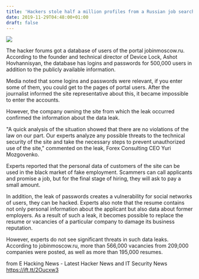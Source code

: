 ```yaml
---
title: 'Hackers stole half a million profiles from a Russian job search site'
date: 2019-11-29T04:48:00+01:00
draft: false
---
```


[![](https://1.bp.blogspot.com/-W97J3D-7j_c/XeCTzOqeyJI/AAAAAAAABRY/8iyL9Ee7eMos1UMr4y31toAnNmbbBa0eACLcBGAsYHQ/s640/security%2Bbreach.jpg)](https://1.bp.blogspot.com/-W97J3D-7j_c/XeCTzOqeyJI/AAAAAAAABRY/8iyL9Ee7eMos1UMr4y31toAnNmbbBa0eACLcBGAsYHQ/s1600/security%2Bbreach.jpg)

  
The hacker forums got a database of users of the portal jobinmoscow.ru. According to the founder and technical director of Device Lock, Ashot Hovhannisyan, the database has logins and passwords for 500,000 users in addition to the publicly available information.  
  
Media noted that some logins and passwords were relevant, if you enter some of them, you could get to the pages of portal users. After the journalist informed the site representative about this, it became impossible to enter the accounts.  
  
However, the company owning the site from which the leak occurred confirmed the information about the data leak.  
  
"A quick analysis of the situation showed that there are no violations of the law on our part. Our experts analyze any possible threats to the technical security of the site and take the necessary steps to prevent unauthorized use of the site," commented on the leak, Forex Consulting CEO Yuri Mozgovenko.  
  
Experts reported that the personal data of customers of the site can be used in the black market of fake employment. Scammers can call applicants and promise a job, but for the final stage of hiring, they will ask to pay a small amount.  
  
In addition, the leak of passwords creates a vulnerability for social networks of users, they can be hacked. Experts also note that the resume contains not only personal information about the applicant but also data about former employers. As a result of such a leak, it becomes possible to replace the resume or vacancies of a particular company to damage its business reputation.  
  
However, experts do not see significant threats in such data leaks.  
According to jobinmoscow.ru, more than 566,000 vacancies from 209,000 companies were posted, as well as more than 195,000 resumes.

  
  
from E Hacking News - Latest Hacker News and IT Security News https://ift.tt/2Oucxw3